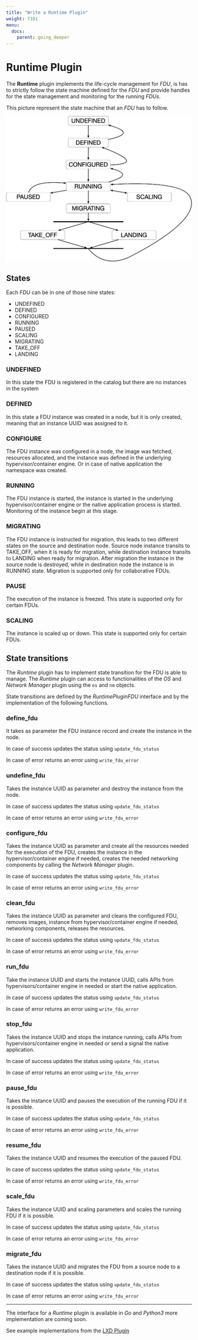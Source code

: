 ```yaml
---
title: "Write a Runtime Plugin"
weight: 7101
menu:
  docs:
    parent: going_deeper
---
```


# Runtime Plugin

The **Runtime** plugin implements the life-cycle management for *FDU*, is has to strictly follow the state machine defined for the *FDU* and provide handles for the state management and monitoring for the running *FDUs*.

This picture represent the state machine that an *FDU* has to follow.

![FDU State Machine](/img/fdufsm.png)

## States

Each *FDU* can be in one of those nine states:

- UNDEFINED
- DEFINED
- CONFIGURED
- RUNNING
- PAUSED
- SCALING
- MIGRATING
- TAKE_OFF
- LANDING

### UNDEFINED

In this state the FDU is registered in the catalog but there are no instances in the system

### DEFINED

In this state a FDU instance was created in a node, but it is only created, meaning that an instance UUID was assigned to it.

### CONFIGURE

The FDU instance was configured in a node, the image was fetched, resources allocated, and the instance was defined in the underlying hypervisor/container engine.
Or in case of native application the namespace was created.

### RUNNING

The FDU instance is started, the instance is started in the underlying hypervisor/container engine or the native application process is started.
Monitoring of the instance begin at this stage.

### MIGRATING

The FDU instance is instructed for migration, this leads to two different states on the source and destination node.
Source node instance transits to TAKE_OFF, when it is ready for migration, while destination instance transits to LANDING when ready for migration.
After migration the instance in the source node is destroyed, while in destination node the instance is in RUNNING state.
Migration is supported only for collaborative FDUs.

### PAUSE

The execution of the instance is freezed. This state is supported only for certain FDUs.

### SCALING

The instance is scaled up or down. This state is supported only for certain FDUs.


## State transitions

The *Runtime* plugin has to implement state transition for the FDU is able to manage.
The *Runtime* plugin can access to functionalities of the *OS* and *Network Manager* plugin using the `os` and `nm` objects.

State transitions are defined by the *RuntimePluginFDU* interface and by the implementation of the following functions.

### define_fdu
It takes as parameter the FDU instance record and create the instance in the node.

In case of success updates the status using `update_fdu_status`

In case of error returns an error using `write_fdu_error`

### undefine_fdu
Takes the instance UUID as parameter and destroy the instance from the node.

In case of success updates the status using `update_fdu_status`

In case of error returns an error using `write_fdu_error`

### configure_fdu
Takes the instance UUID as parameter and create all the resources needed for the execution of the FDU, creates the instance in the hypervisor/container engine if needed, creates the needed networking
components by calling the *Network Manager* plugin.

In case of success updates the status using `update_fdu_status`

In case of error returns an error using `write_fdu_error`

### clean_fdu
Takes the instance UUID as parameter and cleans the configured FDU, removes images, instance from hypervisor/container engine if needed, networking components, releases the resources.

In case of success updates the status using `update_fdu_status`

In case of error returns an error using `write_fdu_error`

### run_fdu
Take the instance UUID and starts the instance UUID, calls APIs from hypervisors/container engine in needed or start the native application.

In case of success updates the status using `update_fdu_status`

In case of error returns an error using `write_fdu_error`

### stop_fdu
Takes the instance UUID and stops the instance running, calls APIs from hypervisors/container engine in needed or send a signal the native application.

In case of success updates the status using `update_fdu_status`

In case of error returns an error using `write_fdu_error`

### pause_fdu
Takes the instance UUID and pauses the execution of the running FDU if it is possible.

In case of success updates the status using `update_fdu_status`

In case of error returns an error using `write_fdu_error`

### resume_fdu
Takes the instance UUID and resumes the execution of the paused FDU.

In case of success updates the status using `update_fdu_status`

In case of error returns an error using `write_fdu_error`

### scale_fdu
Takes the instance UUID and scaling parameters and scales the running FDU if it is possible.

In case of success updates the status using `update_fdu_status`

In case of error returns an error using `write_fdu_error`

### migrate_fdu
Takes the instance UUID and migrates the FDU from a source node to a destination node if it is possible.

In case of success updates the status using `update_fdu_status`

In case of error returns an error using `write_fdu_error`


---

The interface for a *Runtime* plugin is available in *Go* and *Python3* more implementation are coming soon.

See example implementations from the [LXD Plugin](https://github.com/eclipse-fog05/plugin-fdu-lxd)
